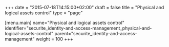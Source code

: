 +++
date = "2015-07-18T14:15:00+02:00"
draft = false
title = "Physical and logical assets control"
type = "page"

[menu.main]
name="Physical and logical assets control"
identifier="securite_identity-and-access-management_physical-and-logical-assets-control"
parent="securite_identity-and-access-management"
weight = 100
+++